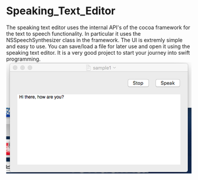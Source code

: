 # Speaking_Text_Editor
The speaking text editor uses the internal API's of the cocoa framework for the text to speech functionality.
In particular it uses the NSSpeechSynthesizer class in the framework. The UI is extremly simple and easy to use. 
You can save/load a file for later use and open it using the speaking text editor. It is a very good project to 
start your journey into swift programming.
![alt text](https://github.com/adityajoshi1994/Speaking_Text_Editor/blob/master/Speaking_Text_Editor_screenshot.png)
